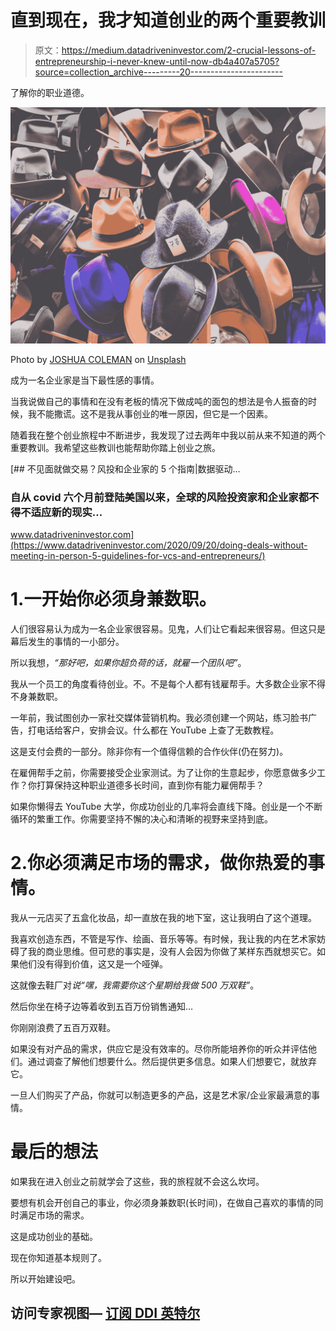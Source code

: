 # 直到现在，我才知道创业的两个重要教训

> 原文：<https://medium.datadriveninvestor.com/2-crucial-lessons-of-entrepreneurship-i-never-knew-until-now-db4a407a5705?source=collection_archive---------20----------------------->

了解你的职业道德。

![](img/d7f8d0ede55c187fe0ab2c58342a8d67.png)

Photo by [JOSHUA COLEMAN](https://unsplash.com/@joshstyle?utm_source=medium&utm_medium=referral) on [Unsplash](https://unsplash.com?utm_source=medium&utm_medium=referral)

成为一名企业家是当下最性感的事情。

当我说做自己的事情和在没有老板的情况下做成吨的面包的想法是令人振奋的时候，我不能撒谎。这不是我从事创业的唯一原因，但它是一个因素。

随着我在整个创业旅程中不断进步，我发现了过去两年中我以前从来不知道的两个重要教训。我希望这些教训也能帮助你踏上创业之旅。

[](https://www.datadriveninvestor.com/2020/09/20/doing-deals-without-meeting-in-person-5-guidelines-for-vcs-and-entrepreneurs/) [## 不见面就做交易？风投和企业家的 5 个指南|数据驱动…

### 自从 covid 六个月前登陆美国以来，全球的风险投资家和企业家都不得不适应新的现实…

www.datadriveninvestor.com](https://www.datadriveninvestor.com/2020/09/20/doing-deals-without-meeting-in-person-5-guidelines-for-vcs-and-entrepreneurs/) 

# 1.一开始你必须身兼数职。

人们很容易认为成为一名企业家很容易。见鬼，人们让它看起来很容易。但这只是幕后发生的事情的一小部分。

所以我想，*“那好吧，如果你超负荷的话，就雇一个团队吧”*。

我从一个员工的角度看待创业。不。不是每个人都有钱雇帮手。大多数企业家不得不身兼数职。

一年前，我试图创办一家社交媒体营销机构。我必须创建一个网站，练习脸书广告，打电话给客户，安排会议。什么都在 YouTube 上查了无数教程。

这是支付会费的一部分。除非你有一个值得信赖的合作伙伴(仍在努力)。

在雇佣帮手之前，你需要接受企业家测试。为了让你的生意起步，你愿意做多少工作？你打算保持这种职业道德多长时间，直到你有能力雇佣帮手？

如果你懒得去 YouTube 大学，你成功创业的几率将会直线下降。创业是一个不断循环的繁重工作。你需要坚持不懈的决心和清晰的视野来坚持到底。

# 2.你必须满足市场的需求，做你热爱的事情。

我从一元店买了五盒化妆品，却一直放在我的地下室，这让我明白了这个道理。

我喜欢创造东西，不管是写作、绘画、音乐等等。有时候，我让我的内在艺术家妨碍了我的商业思维。但可悲的事实是，没有人会因为你做了某样东西就想买它。如果他们没有得到价值，这又是一个哑弹。

这就像去鞋厂对*说“嘿，我需要你这个星期给我做 500 万双鞋”*。

然后你坐在椅子边等着收到五百万份销售通知…

你刚刚浪费了五百万双鞋。

如果没有对产品的需求，供应它是没有效率的。尽你所能培养你的听众并评估他们。通过调查了解他们想要什么。然后提供更多信息。如果人们想要它，就放弃它。

一旦人们购买了产品，你就可以制造更多的产品，这是艺术家/企业家最满意的事情。

# 最后的想法

如果我在进入创业之前就学会了这些，我的旅程就不会这么坎坷。

要想有机会开创自己的事业，你必须身兼数职(长时间)，在做自己喜欢的事情的同时满足市场的需求。

这是成功创业的基础。

现在你知道基本规则了。

所以开始建设吧。

## 访问专家视图— [订阅 DDI 英特尔](https://datadriveninvestor.com/ddi-intel)